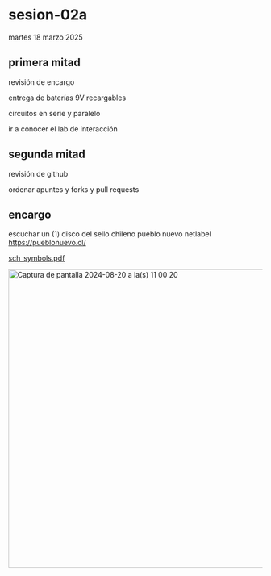 # sesion-02a

martes 18 marzo 2025

## primera mitad

revisión de encargo

entrega de baterías 9V recargables

circuitos en serie y paralelo

ir a conocer el lab de interacción

## segunda mitad

revisión de github

ordenar apuntes y forks y pull requests

## encargo

escuchar un (1) disco del sello chileno pueblo nuevo netlabel
https://pueblonuevo.cl/

[sch_symbols.pdf](https://github.com/user-attachments/files/19319793/sch_symbols.pdf)

<img width="592" alt="Captura de pantalla 2024-08-20 a la(s) 11 00 20" src="https://github.com/user-attachments/assets/cd8774e7-f984-4cc9-b204-6ab988d2666d" />
